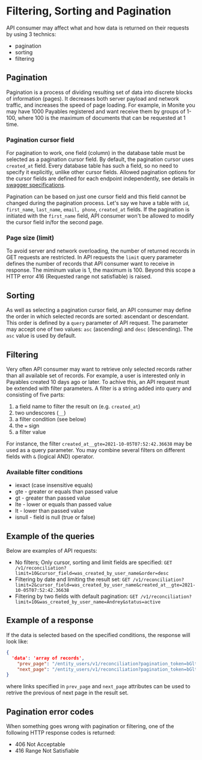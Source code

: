 # Filtering, Sorting and Pagination
API consumer may affect what and how data is returned on their requests by using 3 technics:
- pagination
- sorting
- filtering

## Pagination
Pagination is a process of dividing resulting set of data into discrete blocks of information (pages). It decreases both server payload and network traffic, and increases the speed of page loading. For example, in Monite you may have 1000 Payables registered and want receive them by groups of 1-100, where 100 is the maximum of documents that can be requested at 1 time.

### Pagination cursor field
For pagination to work, one field (column) in the database table must be selected as a pagination cursor field. By default, the pagination cursor uses `created_at` field. Every database table has such a field, so no need to specify it explicitly, unlike other cursor fields. Allowed pagination options for the cursor fields are defined for each endpoint independently, see details in [swagger specifications](YXBpOjI1NjU5MjUw-api-for-entities).

Pagination can be based on just one cursor field and this field cannot be changed during the pagination process. Let's say we have a table with `id`, `first_name`, `last_name`, `email, phone`, `created_at` fields. If the pagination is initiated with the `first_name` field, API consumer won't be allowed to modify the cursor field in/for the second page. 

### Page size (limit)
To avoid server and network overloading, the number of returned records in GET requests are restricted. In API requests the `limit` query parameter defines the number of records that API consumer want to receive in response. The miminum value is 1, the maximum is 100. Beyond this scope a HTTP error 416 (Requested range not satisfiable) is raised.

## Sorting
As well as selecting a pagination cursor field, an API consumer may define the order in which selected records are sorted: ascendant or descendant. This order is defined by a `query` parameter of API request. The parameter may accept one of two values: `asc` (ascending) and `desc` (descending). The `asc` value is used by default.

## Filtering
Very often API consumer may want to retrieve only selected records rather than all available set of records. For example, a user is interested only in Payables created 10 days ago or later. To achive this, an API request must be extended with filter parameters. A filter is a string added into query and consisting of five parts:
1. a field name to filter the result on (e.g. `created_at`)
2. two undescores (`__`)
3. a filter condition (see below)
4. the `=` sign
5. a filter value

For instance, the filter `created_at__gte=2021-10-05T07:52:42.36638` may be used as a query parameter.
You may combine several filters on different fields with `&` (logical AND) operator. 

### Available filter conditions
- iexact (case insensitive equals)
- gte - greater or equals than passed value
- gt - greater than passed value
- lte - lower or equals than passed value
- lt - lower than passed value
- isnull - field is null (true or false)

## Example of the queries

Below are examples of API requests:
- No filters; Only cursor, sorting and limit fields are specified: `GET /v1/reconciliation?limit=10&cursor_field=was_created_by_user_name&order=desc`
- Filtering by date and limiting the result set: `GET /v1/reconciliation?limit=2&cursor_field=was_created_by_user_name&created_at__gte=2021-10-05T07:52:42.36638` 
- Filtering by two fields with default pagination: `GET /v1/reconciliation?limit=10&was_created_by_user_name=Andrey&status=active`

## Example of a response
If the data is selected based on the specified conditions, the response will look like:
```json
{
  'data': 'array of records',
    "prev_page": "/entity_users/v1/reconciliation?pagination_token=bGltaXQ9MiZmaXJzdF9vaWQ9MSZwcmV2X3Rva2VuPTM=",
    "next_page": "/entity_users/v1/reconciliation?pagination_token=bGltaXQ9MiZmaXJzdF9vaWQ9MSZuZXh0X3Rva2VuPTQ="
}
``` 
where links specified in `prev_page` and `next_page` attributes can be used to retrive the previous of next page in the result set.

## Pagination error codes

When something goes wrong with pagination or filtering, one of the following HTTP response codes is returned:
- 406 Not Acceptable
- 416 Range Not Satisfiable